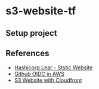 # s3-website-tf

## Setup project

## References

- [Hashicorp Lear - Ststic Website](https://learn.hashicorp.com/tutorials/terraform/cloudflare-static-website?in=terraform/aws)
- [Github OIDC in AWS](https://blog.tedivm.com/guides/2021/10/github-actions-push-to-aws-ecr-without-credentials-oidc/)
- [S3 Website with Cloudfront](https://faun.pub/using-terraform-to-deploy-your-s3-website-using-cloudfront-cf2c1dfc6334)
